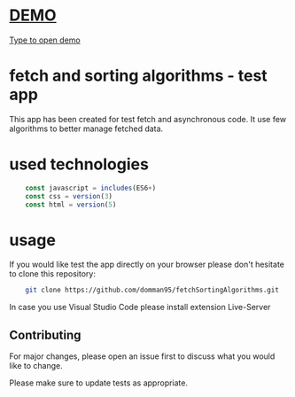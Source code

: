 # [DEMO](https://domman95.github.io/fetchSortingAlgorithms/)

[Type to open demo](https://domman95.github.io/fetchSortingAlgorithms/)

# fetch and sorting algorithms - test app

This app has been created for test fetch and asynchronous code.
It use few algorithms to better manage fetched data.

# used technologies

``` javascript
    const javascript = includes(ES6+)
    const css = version(3)
    const html = version(5)
```

# usage

If you would like test the app directly on your browser please don't hesitate to clone this repository:

```bash
    git clone https://github.com/domman95/fetchSortingAlgorithms.git
```

In case you use Visual Studio Code please install extension Live-Server

## Contributing
For major changes, please open an issue first to discuss what you would like to change.

Please make sure to update tests as appropriate.

